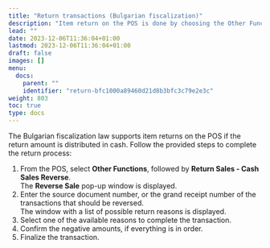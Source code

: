 ```yaml
---
title: "Return transactions (Bulgarian fiscalization)"
description: "Item return on the POS is done by choosing the Other Function button, followed by Return Sales. After this, the return amount can be distributed in cash."
lead: ""
date: 2023-12-06T11:36:04+01:00
lastmod: 2023-12-06T11:36:04+01:00
draft: false
images: []
menu:
  docs:
    parent: ""
    identifier: "return-bfc1000a89460d21d8b3bfc3c79e2e3c"
weight: 803
toc: true
type: docs
---
```


The Bulgarian fiscalization law supports item returns on the POS if the return amount is distributed in cash. Follow the provided steps to complete the return process:

1. From the POS, select **Other Functions**, followed by **Return Sales - Cash Sales Reverse**.    
   The **Reverse Sale** pop-up window is displayed.
2. Enter the source document number, or the grand receipt number of the transactions that should be reversed.    
   The window with a list of possible return reasons is displayed.
3. Select one of the available reasons to complete the transaction.
4. Confirm the negative amounts, if everything is in order.
5. Finalize the transaction.